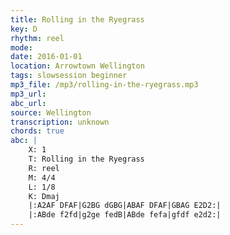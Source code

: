 ```yaml
---
title: Rolling in the Ryegrass
key: D
rhythm: reel
mode: 
date: 2016-01-01
location: Arrowtown Wellington
tags: slowsession beginner
mp3_file: /mp3/rolling-in-the-ryegrass.mp3
mp3_url: 
abc_url: 
source: Wellington
transcription: unknown
chords: true
abc: |
    X: 1
    T: Rolling in the Ryegrass
    R: reel
    M: 4/4
    L: 1/8
    K: Dmaj
    |:A2AF DFAF|G2BG dGBG|ABAF DFAF|GBAG E2D2:|
    |:ABde f2fd|g2ge fedB|ABde fefa|gfdf e2d2:|
---
```


